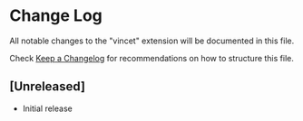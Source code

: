 # Change Log

All notable changes to the "vincet" extension will be documented in this file.

Check [Keep a Changelog](http://keepachangelog.com/) for recommendations on how to structure this file.

## [Unreleased]

- Initial release
